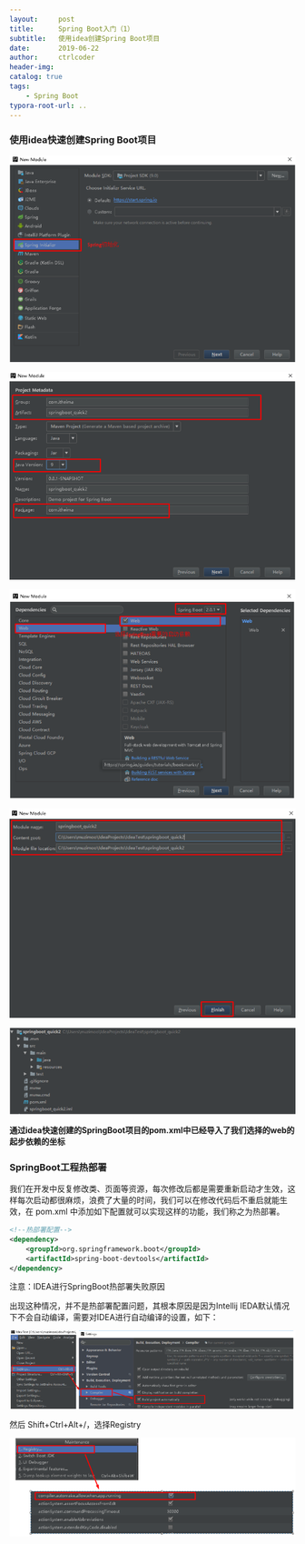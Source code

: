 ```yaml
---
layout:     post
title:      Spring Boot入门（1）
subtitle:   使用idea创建Spring Boot项目
date:       2019-06-22
author:     ctrlcoder
header-img: 
catalog: true
tags:
    - Spring Boot
typora-root-url: ..
---
```


### 使用idea快速创建Spring Boot项目

![1562031738702](/img/assets_2019/1562031738702.png)

![1562031752252](/img/assets_2019/1562031752252.png)

![1562031761527](/img/assets_2019/1562031761527.png)

![1562031769621](/img/assets_2019/1562031769621.png)

![1562031779265](/img/assets_2019/1562031779265.png)

**通过idea快速创建的SpringBoot项目的pom.xml中已经导入了我们选择的web的起步依赖的坐标**



### SpringBoot工程热部署

我们在开发中反复修改类、页面等资源，每次修改后都是需要重新启动才生效，这样每次启动都很麻烦，浪费了大量的时间，我们可以在修改代码后不重启就能生效，在 pom.xml 中添加如下配置就可以实现这样的功能，我们称之为热部署。

```xml
<!--热部署配置-->
<dependency>
    <groupId>org.springframework.boot</groupId>
    <artifactId>spring-boot-devtools</artifactId>
</dependency>
```

注意：IDEA进行SpringBoot热部署失败原因

出现这种情况，并不是热部署配置问题，其根本原因是因为Intellij IEDA默认情况下不会自动编译，需要对IDEA进行自动编译的设置，如下：

![1562032546004](/img/assets_2019/1562032546004.png)

然后 Shift+Ctrl+Alt+/，选择Registry

![1562032558418](/img/assets_2019/1562032558418.png)